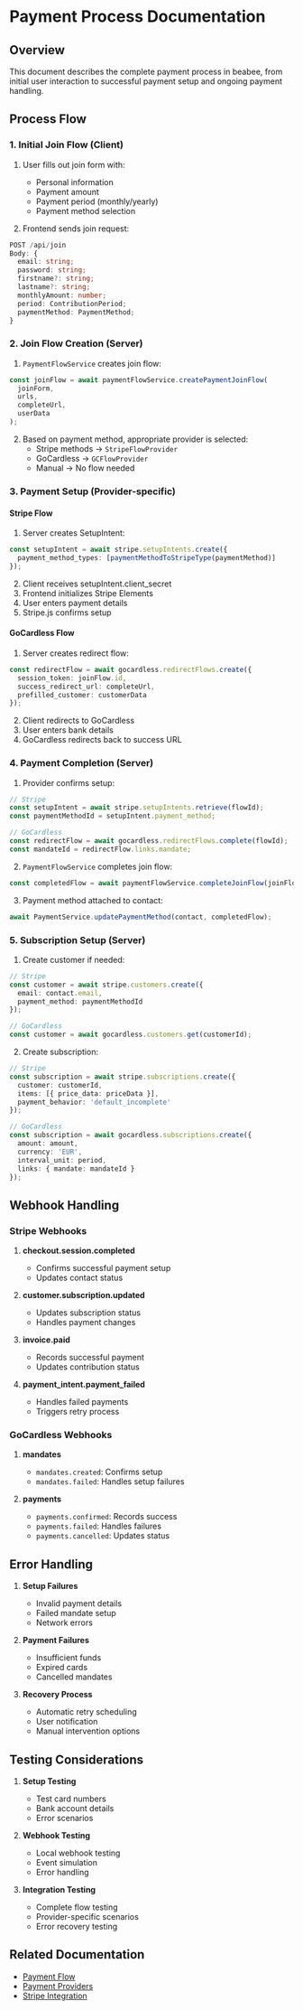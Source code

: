 # Payment Process Documentation

## Overview

This document describes the complete payment process in beabee, from initial user interaction to successful payment setup and ongoing payment handling.

## Process Flow

### 1. Initial Join Flow (Client)

1. User fills out join form with:
   - Personal information
   - Payment amount
   - Payment period (monthly/yearly)
   - Payment method selection

2. Frontend sends join request:
~~~typescript
POST /api/join
Body: {
  email: string;
  password: string;
  firstname?: string;
  lastname?: string;
  monthlyAmount: number;
  period: ContributionPeriod;
  paymentMethod: PaymentMethod;
}
~~~

### 2. Join Flow Creation (Server)

1. `PaymentFlowService` creates join flow:
~~~typescript
const joinFlow = await paymentFlowService.createPaymentJoinFlow(
  joinForm,
  urls,
  completeUrl,
  userData
);
~~~

2. Based on payment method, appropriate provider is selected:
   - Stripe methods → `StripeFlowProvider`
   - GoCardless → `GCFlowProvider`
   - Manual → No flow needed

### 3. Payment Setup (Provider-specific)

#### Stripe Flow
1. Server creates SetupIntent:
~~~typescript
const setupIntent = await stripe.setupIntents.create({
  payment_method_types: [paymentMethodToStripeType(paymentMethod)]
});
~~~

2. Client receives setupIntent.client_secret
3. Frontend initializes Stripe Elements
4. User enters payment details
5. Stripe.js confirms setup

#### GoCardless Flow
1. Server creates redirect flow:
~~~typescript
const redirectFlow = await gocardless.redirectFlows.create({
  session_token: joinFlow.id,
  success_redirect_url: completeUrl,
  prefilled_customer: customerData
});
~~~

2. Client redirects to GoCardless
3. User enters bank details
4. GoCardless redirects back to success URL

### 4. Payment Completion (Server)

1. Provider confirms setup:
~~~typescript
// Stripe
const setupIntent = await stripe.setupIntents.retrieve(flowId);
const paymentMethodId = setupIntent.payment_method;

// GoCardless
const redirectFlow = await gocardless.redirectFlows.complete(flowId);
const mandateId = redirectFlow.links.mandate;
~~~

2. `PaymentFlowService` completes join flow:
~~~typescript
const completedFlow = await paymentFlowService.completeJoinFlow(joinFlow);
~~~

3. Payment method attached to contact:
~~~typescript
await PaymentService.updatePaymentMethod(contact, completedFlow);
~~~

### 5. Subscription Setup (Server)

1. Create customer if needed:
~~~typescript
// Stripe
const customer = await stripe.customers.create({
  email: contact.email,
  payment_method: paymentMethodId
});

// GoCardless
const customer = await gocardless.customers.get(customerId);
~~~

2. Create subscription:
~~~typescript
// Stripe
const subscription = await stripe.subscriptions.create({
  customer: customerId,
  items: [{ price_data: priceData }],
  payment_behavior: 'default_incomplete'
});

// GoCardless
const subscription = await gocardless.subscriptions.create({
  amount: amount,
  currency: 'EUR',
  interval_unit: period,
  links: { mandate: mandateId }
});
~~~

## Webhook Handling

### Stripe Webhooks

1. **checkout.session.completed**
   - Confirms successful payment setup
   - Updates contact status

2. **customer.subscription.updated**
   - Updates subscription status
   - Handles payment changes

3. **invoice.paid**
   - Records successful payment
   - Updates contribution status

4. **payment_intent.payment_failed**
   - Handles failed payments
   - Triggers retry process

### GoCardless Webhooks

1. **mandates**
   - `mandates.created`: Confirms setup
   - `mandates.failed`: Handles setup failures

2. **payments**
   - `payments.confirmed`: Records success
   - `payments.failed`: Handles failures
   - `payments.cancelled`: Updates status

## Error Handling

1. **Setup Failures**
   - Invalid payment details
   - Failed mandate setup
   - Network errors

2. **Payment Failures**
   - Insufficient funds
   - Expired cards
   - Cancelled mandates

3. **Recovery Process**
   - Automatic retry scheduling
   - User notification
   - Manual intervention options

## Testing Considerations

1. **Setup Testing**
   - Test card numbers
   - Bank account details
   - Error scenarios

2. **Webhook Testing**
   - Local webhook testing
   - Event simulation
   - Error handling

3. **Integration Testing**
   - Complete flow testing
   - Provider-specific scenarios
   - Error recovery testing

## Related Documentation
- [Payment Flow](./flow.md)
- [Payment Providers](./providers.md)
- [Stripe Integration](./stripe.md) 
